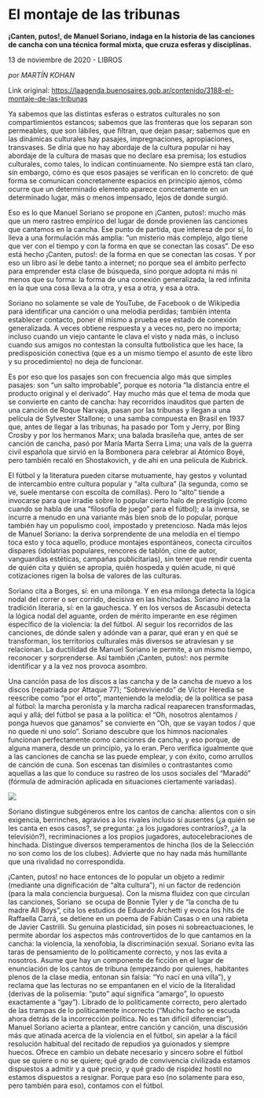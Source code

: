 # El montaje de las tribunas

**¡Canten, putos!, de Manuel Soriano, indaga en la historia de las canciones de cancha con una técnica formal mixta, que cruza esferas y disciplinas.**

13 de noviembre de 2020 - LIBROS

_por MARTÍN KOHAN_

Link original: https://laagenda.buenosaires.gob.ar/contenido/3188-el-montaje-de-las-tribunas



Ya sabemos que las distintas esferas o estratos culturales no son compartimientos estancos; sabemos que las fronteras que los separan son permeables, que son lábiles, que filtran, que dejan pasar; sabemos que en las dinámicas culturales hay pasajes, impregnaciones, apropiaciones, transvases. Se diría que no hay abordaje de la cultura popular ni hay abordaje de la cultura de masas que no declare esa premisa; los estudios culturales, como tales, lo indican continuamente. No siempre está tan claro, sin embargo, cómo es que esos pasajes se verifican en lo concreto: de qué forma se comunican concretamente espacios en principio ajenos, cómo ocurre que un determinado elemento aparece concretamente en un determinado lugar, más o menos impensado, lejos de donde surgió.




Eso es lo que Manuel Soriano se propone en ¡Canten, putos!: mucho más que un mero rastreo empírico del lugar de donde provienen las canciones que cantamos en la cancha. Ese punto de partida, que interesa de por sí, lo lleva a una formulación más amplia: “un misterio más complejo, algo tiene que ver con el tiempo y con la forma en que se conectan las cosas”. De eso está hecho ¡Canten, putos!: de la forma en que se conectan las cosas. Y por eso un libro así le debe tanto a internet; no porque sea el ámbito perfecto para emprender esta clase de búsqueda, sino porque adopta ni más ni menos que su forma: la forma de una conexión generalizada, la red infinita en la que una cosa lleva a la otra, y esa a otra, y esa a otra.




Soriano no solamente se vale de YouTube, de Facebook o de Wikipedia para identificar una canción o una melodía perdidas; también intenta establecer contacto, poner él mismo a prueba ese estado de conexión generalizada. A veces obtiene respuesta y a veces no, pero no importa; incluso cuando un viejo cantante le clava el visto y nada más, o incluso cuando sus amigos no contestan la consulta futbolística que les hace, la predisposición conectiva (que es a un mismo tiempo el asunto de este libro y su procedimiento) no deja de funcionar.




Es por eso que los pasajes son con frecuencia algo más que simples pasajes: son “un salto improbable”, porque es notoria “la distancia entre el producto original y el derivado”. Hay mucho más que el tema de moda que se convierte en canto de cancha: hay recorridos inauditos que parten de una canción de Roque Narvaja, pasan por las tribunas y llegan a una película de Sylvester Stallone; o una samba compuesta en Brasil en 1937 que, antes de llegar a las tribunas, ha pasado por Tom y Jerry, por Bing Crosby y por los hermanos Marx; una balada brasileña que, antes de ser canción de cancha, pasó por María Marta Serra Lima; una vals de la guerra civil española que sirvió en la Bombonera para celebrar al Atómico Boyé, pero también recaló en Shostakovich, y de ahí en una película de Kubrick.




El fútbol y la literatura pueden citarse mutuamente, hay gestos y voluntad de intercambio entre cultura popular y “alta cultura” (la segunda, como se ve, suele mentarse con escolta de comillas). Pero lo “alto” tiende a invocarse para que irradie sobre lo popular cierto halo de prestigio (como cuando se habla de una “filosofía de juego” para el fútbol); a la inversa, se incurre a menudo en una variante más bien snob de lo popular, porque también hay un populismo cool, impostado y pretencioso. Nada más lejos de Manuel Soriano: la deriva sorprendente de una melodía en el tiempo toca esto y toca aquello, produce montajes espontáneos, conecta circuitos dispares (idolatrías populares, rencores de tablón, cine de autor, vanguardias estéticas, campañas publicitarias), sin tener que rendir cuenta de quién cita y quién se apropia, quién hospeda y quién acude, ni qué cotizaciones rigen la bolsa de valores de las culturas.




Soriano cita a Borges, sí: en una milonga. Y en esa milonga detecta la lógica nodal del correr o ser corrido, decisiva en las hinchadas. Soriano invoca la tradición literaria, sí: en la gauchesca. Y en los versos de Ascasubi detecta la lógica nodal del aguante, orden de mérito imperante en ese régimen específico de la violencia: la del fútbol. Al seguir los recorridos de las canciones, de dónde salen y adónde van a parar, qué eran y en qué se transforman, los territorios culturales más diversos se atraviesan y se relacionan. La ductilidad de Manuel Soriano le permite, a un mismo tiempo, reconocer y sorprenderse. Así también ¡Canten, putos!: nos permite identificar y a la vez nos provoca asombro.




Una canción pasa de los discos a las cancha y de la cancha de nuevo a los discos (repatriada por Attaque 77); “Sobreviviendo” de Víctor Heredia se reescribe como “por el orto”, manteniendo la melodía; de la política se pasa al fútbol: la marcha peronista y la marcha radical reaparecen transformadas, aquí y allá; del fútbol se pasa a la política: el “Oh, nosotros alentamos / ponga huevos que ganamos” se convierte en “Oh, que se vayan todos / que no quede ni uno solo”. Soriano descubre que los himnos nacionales funcionan perfectamente como canciones de cancha, y eso porque, de alguna manera, desde un principio, ya lo eran. Pero verifica igualmente que a las canciones de cancha se las puede emplear, y con éxito, como arrullos de canción de cuna. Son escenas tan disímiles o contrastantes como aquellas a las que lo conduce su rastreo de los usos sociales del “Maradó” (fórmula de admiración aplicada en situaciones ciertamente variadas).




![](https://cdn.flowlikemusic.com/files/images/35014/6e703cd2-7af6-452f-9878-88e63a8ac4e5.jpg)




Soriano distingue subgéneros entre los cantos de cancha: alientos con o sin exigencia, berrinches, agravios a los rivales incluso si ausentes (¿a quién se les canta en esos casos?, se pregunta: ¿a los jugadores contrarios?, ¿a la televisión?), recriminaciones a los propios jugadores, autocelebraciones de hinchada. Distingue diversos temperamentos de hincha (los de la Selección no son como los de los clubes). Advierte que no hay nada más humillante que una rivalidad no correspondida.




¡Canten, putos! no hace entonces de lo popular un objeto a redimir (mediante una dignificación de “alta cultura”), ni un factor de redención (para la mala conciencia burguesa). Con la misma fluidez con que circulan las canciones, Soriano  se ocupa de Bonnie Tyler y de “la concha de tu madre All Boys”, cita los estudios de Eduardo Archetti y evoca los hits de Raffaella Carrá, se detiene en un poema de Fabián Casas o en una rabieta de Javier Castrilli. Su genuina plasticidad, sin poses ni sobreactuaciones, le permite abordar los aspectos más controvertidos de lo que cantamos en la cancha: la violencia, la xenofobia, la discriminación sexual. Soriano evita las taras de pensamiento de lo políticamente correcto, y nos las evita a nosotros. Asume que hay un componente de ficción en el lugar de enunciación de los cantos de tribuna (empezando por quienes, habitantes plenos de la clase media, entonan sin falsía: “Yo nací en una villa”), y reclama que las lecturas no se empantanen en el vicio de la literalidad (derivas de la polisemia: “puto” aquí significa “amargo”, lo opuesto exactamente a “gay”). Librado de lo políticamente correcto, pero alertado de las trampas de lo políticamente incorrecto (“Mucho facho se escuda ahora detrás de la incorrección política. No es tan difícil diferenciar”), Manuel Soriano acierta a plantear, entre canción y canción, una discusión más que atinada acerca de la violencia en el fútbol, sin apelar a la fácil resolución habitual del recitado de repudios ya guionados y siempre huecos. Ofrece en cambio un debate necesario y sincero sobre el fútbol que se quiere o no se quiere; qué grado de convivencia civilizada estamos dispuestos a admitir y a qué precio, y qué grado de rispidez hostil no estamos dispuestos a resignar. Porque para eso (no solamente para eso, pero también para eso), contamos con el fútbol.




